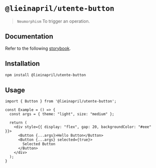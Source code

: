 # `@lieinapril/utente-button`

> `Neumorphism` To trigger an operation.

## Documentation

Refer to the following [storybook](https://lordono.github.io/utente/).

## Installation

```bash
npm install @lieinapril/utente-button
```

## Usage

```JSX
import { Button } from '@lieinapril/utente-button';

const Example = () => {
  const args = { theme: "light", size: "medium" };

  return (
    <div style={{ display: "flex", gap: 20, backgroundColor: "#eee" }}>
      <Button {...args}>Hello Button</Button>
      <Button {...args} selected={true}>
        Selected Button
      </Button>
    </div>
  );
}
```
